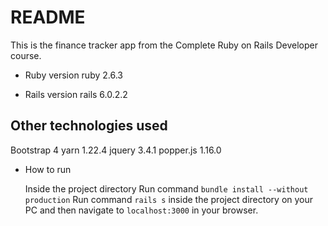 # README

This is the finance tracker app from the Complete Ruby on Rails Developer course.


* Ruby version
    ruby 2.6.3

* Rails version
    rails 6.0.2.2
    
## Other technologies used
    
   Bootstrap 4
   yarn 1.22.4
   jquery 3.4.1
   popper.js 1.16.0


* How to run 
   
   Inside the project directory
   Run command ```bundle install --without production``` 
   Run command ```rails s```  inside the project directory on your PC and then navigate to ```localhost:3000``` in your           browser.
